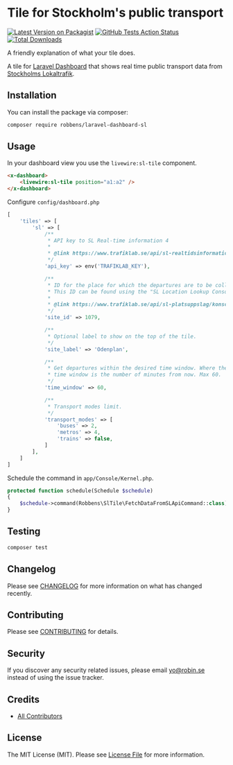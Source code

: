 # Tile for Stockholm's public transport

[![Latest Version on Packagist](https://img.shields.io/packagist/v/robbens/laravel-dashboard-sl.svg?style=flat-square)](https://packagist.org/packages/robbens/laravel-dashboard-sl)
[![GitHub Tests Action Status](https://img.shields.io/github/workflow/status/robbens/laravel-dashboard-sl/run-tests?label=tests)](https://github.com/robbens/laravel-dashboard-sl/actions?query=workflow%3Arun-tests+branch%3Amaster)
[![Total Downloads](https://img.shields.io/packagist/dt/robbens/laravel-dashboard-sl.svg?style=flat-square)](https://packagist.org/packages/robbens/laravel-dashboard-sl)

A friendly explanation of what your tile does.

A tile for [Laravel Dashboard](https://docs.spatie.be/laravel-dashboard) that shows real time public transport data from [Stockholms Lokaltrafik](https://sl.se).

## Installation

You can install the package via composer:

```bash
composer require robbens/laravel-dashboard-sl
```

## Usage

In your dashboard view you use the `livewire:sl-tile` component.

```html
<x-dashboard>
    <livewire:sl-tile position="a1:a2" />
</x-dashboard>
```

Configure `config/dashboard.php`

```php
[
    'tiles' => [
        'sl' => [
            /**
             * API key to SL Real-time information 4
             *
             * @link https://www.trafiklab.se/api/sl-realtidsinformation-4
             */
            'api_key' => env('TRAFIKLAB_KEY'),

            /**
             * ID for the place for which the departures are to be collected, eg 9192 for Slussen.
             * This ID can be found using the "SL Location Lookup Console".
             *
             * @link https://www.trafiklab.se/api/sl-platsuppslag/konsol
             */
            'site_id' => 1079,

            /**
             * Optional label to show on the top of the tile.
             */
            'site_label' => 'Odenplan',

            /**
             * Get departures within the desired time window. Where the
             * time window is the number of minutes from now. Max 60.
             */
            'time_window' => 60,

            /**
             * Transport modes limit.
             */
            'transport_modes' => [
                'buses' => 2,
                'metros' => 4,
                'trains' => false,
            ]
        ], 
    ]   
]
```

Schedule the command in `app/Console/Kernel.php`.

```php
protected function schedule(Schedule $schedule)
{
    $schedule->command(Robbens\SlTile\FetchDataFromSLApiCommand::class)->everyMinute();
}
```

## Testing

``` bash
composer test
```

## Changelog

Please see [CHANGELOG](CHANGELOG.md) for more information on what has changed recently.

## Contributing

Please see [CONTRIBUTING](CONTRIBUTING.md) for details.

## Security

If you discover any security related issues, please email yo@robin.se instead of using the issue tracker.

## Credits

- [All Contributors](../../contributors)

## License

The MIT License (MIT). Please see [License File](LICENSE.md) for more information.
